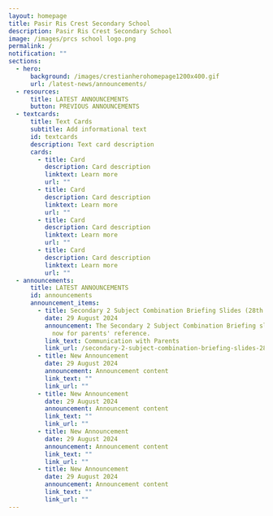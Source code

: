 ```yaml
---
layout: homepage
title: Pasir Ris Crest Secondary School
description: Pasir Ris Crest Secondary School
image: /images/prcs school logo.png
permalink: /
notification: ""
sections:
  - hero:
      background: /images/crestianherohomepage1200x400.gif
      url: /latest-news/announcements/
  - resources:
      title: LATEST ANNOUNCEMENTS
      button: PREVIOUS ANNOUNCEMENTS
  - textcards:
      title: Text Cards
      subtitle: Add informational text
      id: textcards
      description: Text card description
      cards:
        - title: Card
          description: Card description
          linktext: Learn more
          url: ""
        - title: Card
          description: Card description
          linktext: Learn more
          url: ""
        - title: Card
          description: Card description
          linktext: Learn more
          url: ""
        - title: Card
          description: Card description
          linktext: Learn more
          url: ""
  - announcements:
      title: LATEST ANNOUNCEMENTS
      id: announcements
      announcement_items:
        - title: Secondary 2 Subject Combination Briefing Slides (28th August 2024)
          date: 29 August 2024
          announcement: The Secondary 2 Subject Combination Briefing slides are available
            now for parents' reference.
          link_text: Communication with Parents
          link_url: /secondary-2-subject-combination-briefing-slides-28th-august-2024/
        - title: New Announcement
          date: 29 August 2024
          announcement: Announcement content
          link_text: ""
          link_url: ""
        - title: New Announcement
          date: 29 August 2024
          announcement: Announcement content
          link_text: ""
          link_url: ""
        - title: New Announcement
          date: 29 August 2024
          announcement: Announcement content
          link_text: ""
          link_url: ""
        - title: New Announcement
          date: 29 August 2024
          announcement: Announcement content
          link_text: ""
          link_url: ""
---
```

